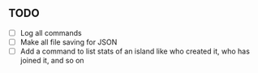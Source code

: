 ## TODO

- [ ] Log all commands
- [ ] Make all file saving for JSON
- [ ] Add a command to list stats of an island like who created it, who has joined it, and so on
